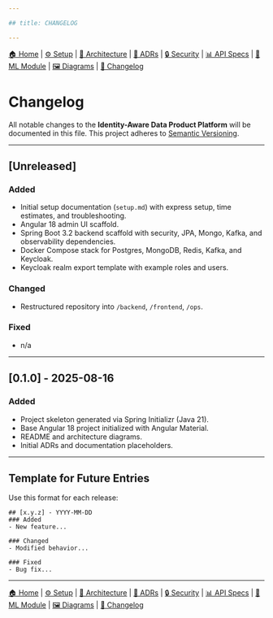 ```yaml
---

## title: CHANGELOG

---
```


[🏠 Home](index.md) | [⚙ Setup](setup.md) | [📐 Architecture](architecture.md) | [📜 ADRs](ADRs) | [🔒 Security](security.md) | [📊 API Specs](api-specs.md) | [🤖 ML Module](ml-module.md) | [🖼 Diagrams](diagrams.md) | [📝 Changelog](CHANGELOG.md)

# Changelog

All notable changes to the **Identity-Aware Data Product Platform** will be documented in this file. This project adheres to [Semantic Versioning](https://semver.org/).

---

## \[Unreleased]

### Added

* Initial setup documentation (`setup.md`) with express setup, time estimates, and troubleshooting.
* Angular 18 admin UI scaffold.
* Spring Boot 3.2 backend scaffold with security, JPA, Mongo, Kafka, and observability dependencies.
* Docker Compose stack for Postgres, MongoDB, Redis, Kafka, and Keycloak.
* Keycloak realm export template with example roles and users.

### Changed

* Restructured repository into `/backend`, `/frontend`, `/ops`.

### Fixed

* n/a

---

## \[0.1.0] - 2025-08-16

### Added

* Project skeleton generated via Spring Initializr (Java 21).
* Base Angular 18 project initialized with Angular Material.
* README and architecture diagrams.
* Initial ADRs and documentation placeholders.

---

## Template for Future Entries

Use this format for each release:

```
## [x.y.z] - YYYY-MM-DD
### Added
- New feature...

### Changed
- Modified behavior...

### Fixed
- Bug fix...
```

---

[🏠 Home](index.md) | [⚙ Setup](setup.md) | [📐 Architecture](architecture.md) | [📜 ADRs](ADRs) | [🔒 Security](security.md) | [📊 API Specs](api-specs.md) | [🤖 ML Module](ml-module.md) | [🖼 Diagrams](diagrams.md) | [📝 Changelog](CHANGELOG.md)
